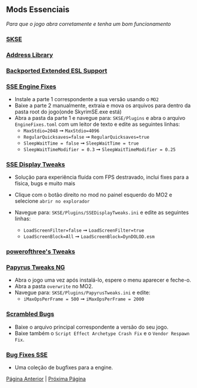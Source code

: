## Mods Essenciais

_Para que o jogo abra corretamente e tenha um bom funcionamento_

### [SKSE](https://www.nexusmods.com/skyrimspecialedition/mods/30379)
### [Address Library](https://www.nexusmods.com/skyrimspecialedition/mods/32444)
### [Backported Extended ESL Support](https://www.nexusmods.com/skyrimspecialedition/mods/106441)
### [SSE Engine Fixes](https://www.nexusmods.com/skyrimspecialedition/mods/17230)
  - Instale a parte 1 correspondente a sua versão usando o `MO2`
  - Baixe a parte 2 manualmente, extraia e mova os arquivos para dentro da pasta root do jogo(onde SkyrimSE.exe está) 
  - Abra a pasta da parte 1 e navegue para: `SKSE/Plugins` e abra o arquivo `EngineFixes.toml` com um leitor de texto e edite as seguintes linhas:
    - `MaxStdio=2048` ➞ `MaxStdio=4096`
    - `RegularQuicksaves=false` ➞ `RegularQuicksaves=true`
    - `SleepWaitTime = false` ➞ `SleepWaitTime = true`
    - `SleepWaitTimeModifier = 0.3` ➞ `SleepWaitTimeModifier = 0.25`
    
### [SSE Display Tweaks](https://www.nexusmods.com/skyrimspecialedition/mods/34705)
   - Solução para experiência fluída com FPS destravado, inclui fixes para a física, bugs e muito mais
   - Clique com o botão direito no mod no painel esquerdo do MO2 e selecione `abrir no explorador`
   - Navegue para: `SKSE/Plugins/SSEDisplayTweaks.ini` e edite as seguintes linhas:

     - `LoadScreenFilter=false` ➞ `LoadScreenFilter=true` 
     - `LoadScreenBlock=All` ➞ `LoadScreenBlock=DynDOLOD.esm`
### [powerofthree's Tweaks](https://www.nexusmods.com/skyrimspecialedition/mods/51073)
### [Papyrus Tweaks NG](https://www.nexusmods.com/skyrimspecialedition/mods/77779)
    
   - Abra o jogo uma vez após instalá-lo, espere o menu aparecer e feche-o.
   - Abra a pasta `overwrite` no MO2.
   - Navegue para: `SKSE/Plugins/PapyrusTweaks.ini` e edite:
     - `iMaxOpsPerFrame = 500` ➞ `iMaxOpsPerFrame = 2000`
### [Scrambled Bugs](https://www.nexusmods.com/skyrimspecialedition/mods/43532)
  - Baixe o arquivo principal correspondente a versão do seu jogo.
  - Baixe também o `Script Effect Archetype Crash Fix` e o `Vendor Respawn Fix`.
### [Bug Fixes SSE](https://www.nexusmods.com/skyrimspecialedition/mods/33261)
  - Uma coleção de bugfixes para a engine.


[Página Anterior](downgrade.md) | [Próxima Página](frameworks.md)
